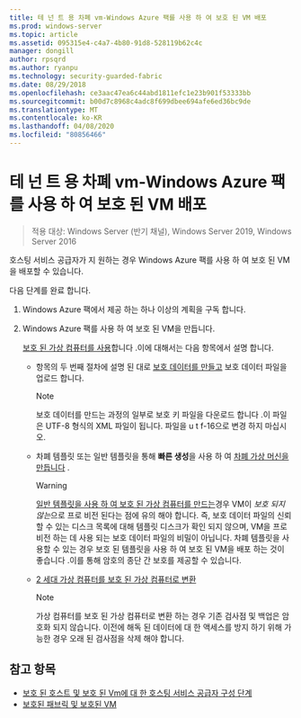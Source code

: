 ```yaml
---
title: 테 넌 트 용 차폐 vm-Windows Azure 팩를 사용 하 여 보호 된 VM 배포
ms.prod: windows-server
ms.topic: article
ms.assetid: 095315e4-c4a7-4b80-91d8-528119b62c4c
manager: dongill
author: rpsqrd
ms.author: ryanpu
ms.technology: security-guarded-fabric
ms.date: 08/29/2018
ms.openlocfilehash: ce3aac47ea6c44abd1811efc1e23b901f53333bb
ms.sourcegitcommit: b00d7c8968c4adc8f699dbee694afe6ed36bc9de
ms.translationtype: MT
ms.contentlocale: ko-KR
ms.lasthandoff: 04/08/2020
ms.locfileid: "80856466"
---
```

# <a name="shielded-vms--for-tenants---deploying-a-shielded-vm-by-using-windows-azure-pack"></a>테 넌 트 용 차폐 vm-Windows Azure 팩를 사용 하 여 보호 된 VM 배포

>적용 대상: Windows Server (반기 채널), Windows Server 2019, Windows Server 2016

호스팅 서비스 공급자가 지 원하는 경우 Windows Azure 팩를 사용 하 여 보호 된 VM을 배포할 수 있습니다.

다음 단계를 완료 합니다.

1. Windows Azure 팩에서 제공 하는 하나 이상의 계획을 구독 합니다.

2. Windows Azure 팩를 사용 하 여 보호 된 VM을 만듭니다.

    [보호 된 가상 컴퓨터를 사용](https://technet.microsoft.com/library/mt720674.aspx)합니다 .이에 대해서는 다음 항목에서 설명 합니다.

   - 항목의 두 번째 절차에 설명 된 대로 [보호 데이터를 만들고](https://technet.microsoft.com/library/mt720672.aspx) 보호 데이터 파일을 업로드 합니다.
    
     > [!NOTE]
     > 보호 데이터를 만드는 과정의 일부로 보호 키 파일을 다운로드 합니다 .이 파일은 UTF-8 형식의 XML 파일이 됩니다. 파일을 u t f-16으로 변경 하지 마십시오.
    
   - 차폐 템플릿 또는 일반 템플릿을 통해 **빠른 생성**을 사용 하 여 [차폐 가상 머신을 만듭니다](https://technet.microsoft.com/library/mt720673.aspx) .
    
       > [!WARNING]
       > [일반 템플릿을 사용 하 여 보호 된 가상 컴퓨터를 만드는](https://technet.microsoft.com/library/mt720673.aspx#Anchor_2)경우 VM이 *보호 되지 않는*으로 프로 비전 된다는 점에 유의 해야 합니다. 즉, 보호 데이터 파일의 신뢰할 수 있는 디스크 목록에 대해 템플릿 디스크가 확인 되지 않으며, VM을 프로 비전 하는 데 사용 되는 보호 데이터 파일의 비밀이 아닙니다. 차폐 템플릿을 사용할 수 있는 경우 보호 된 템플릿을 사용 하 여 보호 된 VM을 배포 하는 것이 좋습니다 .이를 통해 암호의 종단 간 보호를 제공할 수 있습니다.
    
   - [2 세대 가상 컴퓨터를 보호 된 가상 컴퓨터로 변환](https://technet.microsoft.com/library/mt720670.aspx)
    
       > [!NOTE]
       > 가상 컴퓨터를 보호 된 가상 컴퓨터로 변환 하는 경우 기존 검사점 및 백업은 암호화 되지 않습니다. 이전에 해독 된 데이터에 대 한 액세스를 방지 하기 위해 가능한 경우 오래 된 검사점을 삭제 해야 합니다.

## <a name="see-also"></a>참고 항목

- [보호 된 호스트 및 보호 된 Vm에 대 한 호스팅 서비스 공급자 구성 단계](guarded-fabric-configuration-scenarios-for-shielded-vms-overview.md)
- [보호된 패브릭 및 보호된 VM](guarded-fabric-and-shielded-vms-top-node.md)

